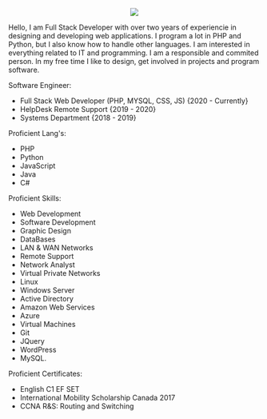 <p align="center" width="100%">
    <img src="https://zjairo.com/res/logo.png"> 
</p>

Hello, I am Full Stack Developer with over two years of experiencie in designing and developing web applications. 
I program a lot in PHP and Python, but I also know how to handle other languages. 
I am interested in everything related to IT and programming. 
I am a responsible and commited person. In my free time I like to design, get involved in projects and program software.

Software Engineer:
- Full Stack Web Developer (PHP, MYSQL, CSS, JS) {2020 - Currently}
- HelpDesk Remote Support {2019 - 2020}
- Systems Department {2018 - 2019}

Proficient Lang's: 
- PHP
- Python 
- JavaScript 
- Java 
- C#

Proficient Skills: 
- Web Development
- Software Development
- Graphic Design
- DataBases
- LAN & WAN Networks
- Remote Support
- Network Analyst
- Virtual Private Networks
- Linux
- Windows Server
- Active Directory
- Amazon Web Services
- Azure
- Virtual Machines
- Git
- JQuery
- WordPress
- MySQL.

Proficient Certificates: 
- English C1 EF SET
- International Mobility Scholarship Canada 2017 
- CCNA R&S: Routing and Switching
